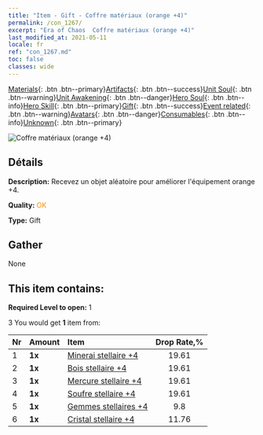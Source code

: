 ```yaml
---
title: "Item - Gift - Coffre matériaux (orange +4)"
permalink: /con_1267/
excerpt: "Era of Chaos  Coffre matériaux (orange +4)"
last_modified_at: 2021-05-11
locale: fr
ref: "con_1267.md"
toc: false
classes: wide
---
```

 [Materials](/ItemsFR/){: .btn .btn--primary}[Artifacts](/ItemsFR/Artifacts/){: .btn .btn--success}[Unit Soul](/ItemsFR/UnitSoul/){: .btn .btn--warning}[Unit Awakening](/ItemsFR/UnitAwakening/){: .btn .btn--danger}[Hero Soul](/ItemsFR/HeroSoul/){: .btn .btn--info}[Hero Skill](/ItemsFR/HeroSkill/){: .btn .btn--primary}[Gift](/ItemsFR/Gift/){: .btn .btn--success}[Event related](/ItemsFR/Events/){: .btn .btn--warning}[Avatars](/ItemsFR/Avatars/){: .btn .btn--danger}[Consumables](/ItemsFR/Consumables/){: .btn .btn--info}[Unknown](/ItemsFR/Unknown/){: .btn .btn--primary}

 ![Coffre matériaux (orange +4)](/images/t/i_304002.png)

## Détails
 **Description:** Recevez un objet aléatoire pour améliorer l'équipement orange +4.

 **Quality:** <span style="color: #FF8C00">OK</span>

 **Type:** Gift

## Gather

  None

## This item contains:

 **Required Level to open:** 1

 3 You would get **1** item  from:

  | Nr | Amount |     Item    | Drop Rate,% |
  |:---|:-------|:------------|:---------:|
  | 1 |  **1x** | [Minerai stellaire +4](/ItemsFR/mat_89/) | 19.61 | 
  | 2 |  **1x** | [Bois stellaire +4](/ItemsFR/mat_90/) | 19.61 | 
  | 3 |  **1x** | [Mercure stellaire +4](/ItemsFR/mat_91/) | 19.61 | 
  | 4 |  **1x** | [Soufre stellaire +4](/ItemsFR/mat_92/) | 19.61 | 
  | 5 |  **1x** | [Gemmes stellaires +4](/ItemsFR/mat_93/) | 9.8 | 
  | 6 |  **1x** | [Cristal stellaire +4](/ItemsFR/mat_94/) | 11.76 | 
